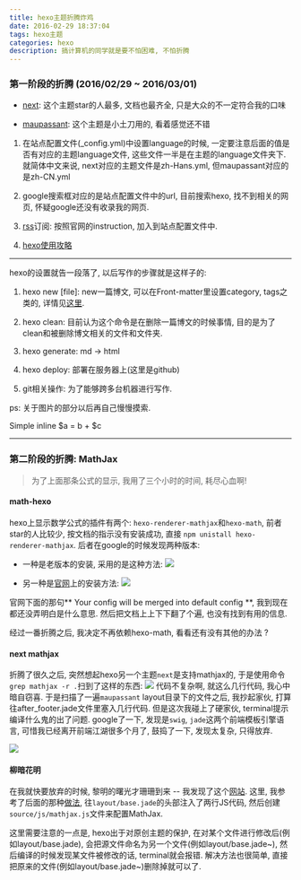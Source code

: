 ```yaml
---
title: hexo主题折腾炸鸡
date: 2016-02-29 18:37:04
tags: hexo主题
categories: hexo
description: 搞计算机的同学就是要不怕困难, 不怕折腾
---
```


<!-- toc -->

### 第一阶段的折腾 (2016/02/29 ~ 2016/03/01)

- [next](https://github.com/iissnan/hexo-theme-next):  这个主题star的人最多, 文档也最齐全, 只是大众的不一定符合我的口味

- [maupassant](https://github.com/tufu9441/maupassant-hexo): 这个主题是小土刀用的, 看着感觉还不错

1. 在站点配置文件(_config.yml)中设置language的时候, 一定要注意后面的值是否有对应的主题language文件, 这些文件一半是在主题的language文件夹下. 就简体中文来说, next对应的主题文件是zh-Hans.yml, 但maupassant对应的是zh-CN.yml

2. google搜索框对应的是站点配置文件中的url, 目前搜索hexo, 找不到相关的网页, 怀疑google还没有收录我的网页.

3. [rss](https://github.com/hexojs/hexo-generator-feed)订阅: 按照官网的instruction, 加入到站点配置文件中.

4. [hexo使用攻略](http://ijiaober.github.io/categories/hexo/)


_____________________________________________

hexo的设置就告一段落了, 以后写作的步骤就是这样子的:

1. hexo new [file]: new一篇博文, 可以在Front-matter里设置category, tags之类的, 详情见[这里](https://hexo.io/docs/front-matter.html).

2. hexo clean: 目前认为这个命令是在删除一篇博文的时候事情, 目的是为了clean和被删除博文相关的文件和文件夹.

3. hexo generate: md -> html

4. hexo deploy: 部署在服务器上(这里是github)

5. git相关操作: 为了能够跨多台机器进行写作.

ps: 关于图片的部分以后再自己慢慢摸索.

Simple inline $a = b + $c

----------------------------------------------------

### 第二阶段的折腾: MathJax

> 为了上面那条公式的显示, 我用了三个小时的时间, 耗尽心血啊!

#### math-hexo

hexo上显示数学公式的插件有两个: `hexo-renderer-mathjax`和`hexo-math`, 前者star的人比较少, 按文档的指示没有安装成功, 直接 `npm unistall hexo-renderer-mathjax`. 后者在google的时候发现两种版本:

- 一种是老版本的安装, 采用的是这种方法:
![](/images/2.png)

- 另一种是[官网](https://github.com/akfish/hexo-math#migration-note)上的安装方法:
![](/images/3.png)

官网下面的那句** Your config will be merged into default config **, 我到现在都还没弄明白是什么意思. 然后把文档上上下下翻了个遍, 也没有找到有用的信息.

经过一番折腾之后, 我决定不再依赖hexo-math, 看看还有没有其他的办法 ?

#### next mathjax

折腾了很久之后, 突然想起hexo另一个主题`next`是支持mathjax的, 于是使用命令`grep mathjax -r .`扫到了这样的东西:
![](/images/4.png)
代码不复杂啊, 就这么几行代码, 我心中暗自窃喜. 于是扫描了一遍`maupassant` layout目录下的文件之后, 我抄起家伙, 打算往after_footer.jade文件里塞入几行代码. 但是这次我碰上了硬家伙, terminal提示编译什么鬼的出了问题. google了一下, 发现是`swig`, `jade`这两个前端模板引擎语言, 可惜我已经离开前端江湖很多个月了, 鼓捣了一下, 发现太复杂, 只得放弃.

![](/images/5.png)

#### 柳暗花明

在我就快要放弃的时候, 黎明的曙光才珊珊到来 -- 我发现了这个[网站](http://t.tiany.me/2015/12/08/hexo-config/). 这里, 我参考了后面的那种[做法](https://github.com/tiany/maupassant-hexo/commit/fd8319fbf9a5f0936ad3348132e41d5c2d5a8215#diff-71257dade4be9be31d2d24b3c2d8a0ea), 往`layout/base.jade`的头部注入了两行JS代码, 然后创建`source/js/mathjax.js`文件来配置MathJax.

这里需要注意的一点是, hexo出于对原创主题的保护, 在对某个文件进行修改后(例如layout/base.jade), 会把源文件命名为另一个文件(例如layout/base.jade~), 然后编译的时候发现某文件被修改的话, terminal就会报错. 解决方法也很简单, 直接把原来的文件(例如layout/base.jade~)删除掉就可以了.
